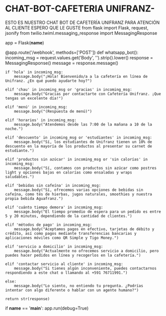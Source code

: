 # CHAT-BOT-CAFETERIA UNIFRANZ-
ESTO ES NUESTRO CHAT BOT DE CAFETERÍA UNIFRANZ PARA ATENCIÓN AL CLIENTE ESPERO QUE LE GUSTE 
from flask import Flask, request, jsonify
from twilio.twiml.messaging_response import MessagingResponse

app = Flask(__name__)

@app.route('/webhook', methods=['POST'])
def whatsapp_bot():
    incoming_msg = request.values.get('Body', '').strip().lower()
    response = MessagingResponse()
    message = response.message()

    if 'hola' in incoming_msg:
        message.body("¡Hola! Bienvenido/a a la cafetería en línea de Unifranz. ¿En qué puedo ayudarte hoy?")
    
    elif 'chau' in incoming_msg or 'gracias' in incoming_msg:
        message.body("Gracias por contactarte con Cafetería Unifranz. ¡Que tengas un excelente día!")
    
    elif 'menú' in incoming_msg:
        message.body("(Respuesta de menú)")
    
    elif 'horarios' in incoming_msg:
        message.body("Atendemos desde las 7:00 de la mañana a 10 de la noche.")

    elif 'descuento' in incoming_msg or 'estudiantes' in incoming_msg:
        message.body("Sí, los estudiantes de Unifranz tienen un 10% de descuento en la mayoría de los productos al presentar su carnet de estudiante.")

    elif 'productos sin azúcar' in incoming_msg or 'sin calorías' in incoming_msg:
        message.body("Sí, contamos con productos sin azúcar como postres light y opciones bajas en calorías como ensaladas y wraps saludables.")

    elif 'bebidas sin cafeína' in incoming_msg:
        message.body("Sí, ofrecemos varias opciones de bebidas sin cafeína, como tés de hierbas, jugos naturales, smoothies y nuestra propia bebida Aguafranz.")

    elif 'cuánto tiempo demora' in incoming_msg:
        message.body("El tiempo promedio de espera para un pedido es entre 5 y 20 minutos, dependiendo de la cantidad de clientes.")

    elif 'métodos de pago' in incoming_msg:
        message.body("Aceptamos pagos en efectivo, tarjetas de débito y crédito, así como pagos mediante transferencias bancarias y aplicaciones móviles como QR Simple y Tigo Money.")

    elif 'servicio a domicilio' in incoming_msg:
        message.body("Actualmente no ofrecemos servicio a domicilio, pero puedes hacer pedidos en línea y recogerlos en la cafetería.")

    elif 'contactar servicio al cliente' in incoming_msg:
        message.body("Si tienes algún inconveniente, puedes contactarnos respondiendo a este chat o llamando al +591 76711991.")

    else:
        message.body("Lo siento, no entiendo tu pregunta. ¿Podrías intentar con algo diferente o hablar con un agente humano?")

    return str(response)

if __name__ == '__main__':
    app.run(debug=True)

